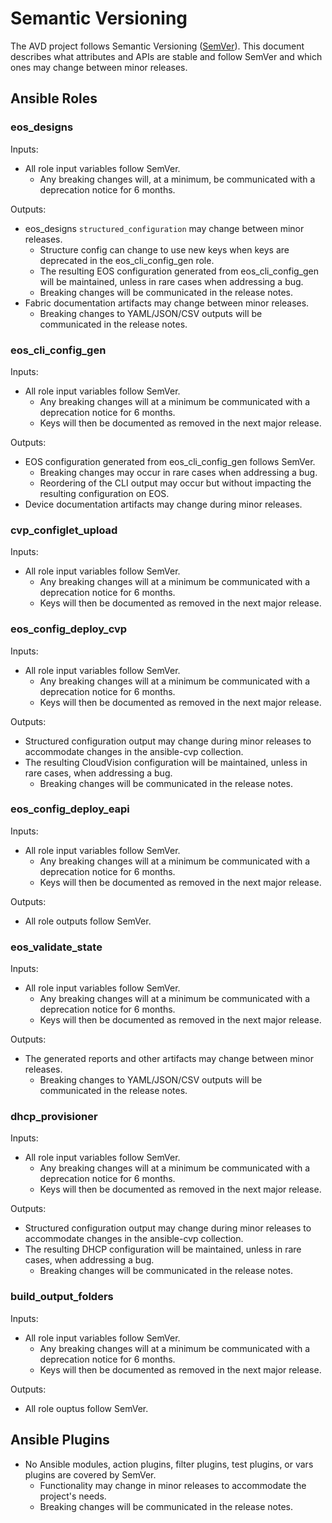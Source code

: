 <!--
  ~ Copyright (c) 2023-2024 Arista Networks, Inc.
  ~ Use of this source code is governed by the Apache License 2.0
  ~ that can be found in the LICENSE file.
  -->

# Semantic Versioning

The AVD project follows Semantic Versioning ([SemVer](https://semver.org/)).
This document describes what attributes and APIs are stable and follow SemVer and which ones may change between minor releases.

## Ansible Roles

### eos_designs

Inputs:

- All role input variables follow SemVer.
  - Any breaking changes will, at a minimum, be communicated with a deprecation notice for 6 months.

Outputs:

- eos_designs `structured_configuration` may change between minor releases.
  - Structure config can change to use new keys when keys are deprecated in the eos_cli_config_gen role.
  - The resulting EOS configuration generated from eos_cli_config_gen will be maintained, unless in rare cases when addressing a bug.
  - Breaking changes will be communicated in the release notes.
- Fabric documentation artifacts may change between minor releases.
  - Breaking changes to YAML/JSON/CSV outputs will be communicated in the release notes.

### eos_cli_config_gen

Inputs:

- All role input variables follow SemVer.
  - Any breaking changes will at a minimum be communicated with a deprecation notice for 6 months.
  - Keys will then be documented as removed in the next major release.

Outputs:

- EOS configuration generated from eos_cli_config_gen follows SemVer.
  - Breaking changes may occur in rare cases when addressing a bug.
  - Reordering of the CLI output may occur but without impacting the resulting configuration on EOS.
- Device documentation artifacts may change during minor releases.

### cvp_configlet_upload

Inputs:

- All role input variables follow SemVer.
  - Any breaking changes will at a minimum be communicated with a deprecation notice for 6 months.
  - Keys will then be documented as removed in the next major release.

### eos_config_deploy_cvp

Inputs:

- All role input variables follow SemVer.
  - Any breaking changes will at a minimum be communicated with a deprecation notice for 6 months.
  - Keys will then be documented as removed in the next major release.

Outputs:

- Structured configuration output may change during minor releases to accommodate changes in the ansible-cvp collection.
- The resulting CloudVision configuration will be maintained, unless in rare cases, when addressing a bug.
  - Breaking changes will be communicated in the release notes.

### eos_config_deploy_eapi

Inputs:

- All role input variables follow SemVer.
  - Any breaking changes will at a minimum be communicated with a deprecation notice for 6 months.
  - Keys will then be documented as removed in the next major release.

Outputs:

- All role outputs follow SemVer.

### eos_validate_state

Inputs:

- All role input variables follow SemVer.
  - Any breaking changes will at a minimum be communicated with a deprecation notice for 6 months.
  - Keys will then be documented as removed in the next major release.

Outputs:

- The generated reports and other artifacts may change between minor releases.
  - Breaking changes to YAML/JSON/CSV outputs will be communicated in the release notes.

### dhcp_provisioner

Inputs:

- All role input variables follow SemVer.
  - Any breaking changes will at a minimum be communicated with a deprecation notice for 6 months.
  - Keys will then be documented as removed in the next major release.

Outputs:

- Structured configuration output may change during minor releases to accommodate changes in the ansible-cvp collection.
- The resulting DHCP configuration will be maintained, unless in rare cases, when addressing a bug.
  - Breaking changes will be communicated in the release notes.

### build_output_folders

Inputs:

- All role input variables follow SemVer.
  - Any breaking changes will at a minimum be communicated with a deprecation notice for 6 months.
  - Keys will then be documented as removed in the next major release.

Outputs:

- All role ouptus follow SemVer.

## Ansible Plugins

- No Ansible modules, action plugins, filter plugins, test plugins, or vars plugins are covered by SemVer.
  - Functionality may change in minor releases to accommodate the project's needs.
  - Breaking changes will be communicated in the release notes.
